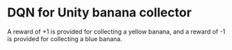 # DQN for Unity banana collector
A reward of +1 is provided for collecting a yellow banana, and a reward of -1 is provided for collecting a blue banana.

